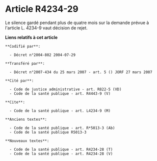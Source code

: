 # Article R4234-29

Le silence gardé pendant plus de quatre mois sur la demande prévue à l'article L. 4234-9 vaut décision de rejet.

**Liens relatifs à cet article**

	**Codifié par**:

	  - Décret n°2004-802 2004-07-29

	**Transféré par**:

	  - Décret n°2007-434 du 25 mars 2007 - art. 5 () JORF 27 mars 2007

	**Cité par**:

	  - Code de justice administrative - art. R822-5 (VD)
	  - Code de la santé publique - art. R4443-9 (V)

	**Cite**:

	  - Code de la santé publique - art. L4234-9 (M)

	**Anciens textes**:

	  - Code de la santé publique - art. R*5013-3 (Ab)
	  - Code de la santé publique R5013-3

	**Nouveaux textes**:

	  - Code de la santé publique - art. R4234-28 (T)
	  - Code de la santé publique - art. R4234-28 (V)
